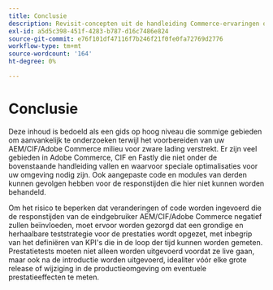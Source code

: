 ```yaml
---
title: Conclusie
description: Revisit-concepten uit de handleiding Commerce-ervaringen op schaal leveren.
exl-id: a5d5c398-451f-4283-b787-d16c7486e824
source-git-commit: e76f101df47116f7b246f21f0fe0fa72769d2776
workflow-type: tm+mt
source-wordcount: '164'
ht-degree: 0%

---
```


# Conclusie

Deze inhoud is bedoeld als een gids op hoog niveau die sommige gebieden om aanvankelijk te onderzoeken terwijl het voorbereiden van uw AEM/CIF/Adobe Commerce milieu voor zware lading verstrekt. Er zijn veel gebieden in Adobe Commerce, CIF en Fastly die niet onder de bovenstaande handleiding vallen en waarvoor speciale optimalisaties voor uw omgeving nodig zijn. Ook aangepaste code en modules van derden kunnen gevolgen hebben voor de responstijden die hier niet kunnen worden behandeld.

Om het risico te beperken dat veranderingen of code worden ingevoerd die de responstijden van de eindgebruiker AEM/CIF/Adobe Commerce negatief zullen beïnvloeden, moet ervoor worden gezorgd dat een grondige en herhaalbare teststrategie voor de prestaties wordt opgezet, met inbegrip van het definiëren van KPI&#39;s die in de loop der tijd kunnen worden gemeten. Prestatietests moeten niet alleen worden uitgevoerd voordat ze live gaan, maar ook na de introductie worden uitgevoerd, idealiter vóór elke grote release of wijziging in de productieomgeving om eventuele prestatieeffecten te meten.
